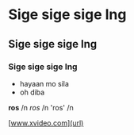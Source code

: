 # Sige sige sige lng
## Sige sige sige lng
### Sige sige sige lng

- hayaan mo sila
- oh diba

**ros** /n
_ros_  /n
'ros'  /n

[www.xvideo.com](url)
